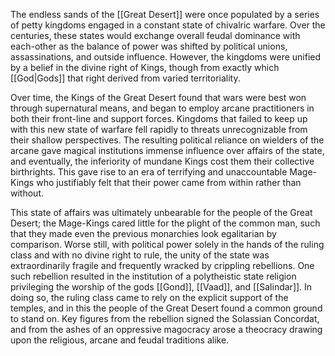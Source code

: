 The endless sands of the [[Great Desert]] were once populated by a series of petty kingdoms engaged in a constant state of chivalric warfare. Over the centuries, these states would exchange overall feudal dominance with each-other as the balance of power was shifted by political unions, assassinations, and outside influence. However, the kingdoms were unified by a belief in the divine right of Kings, though from exactly which [[God|Gods]] that right derived from varied territoriality.   

Over time, the Kings of the Great Desert found that wars were best won through supernatural means, and began to employ arcane practitioners in both their front-line and support forces. Kingdoms that failed to keep up with this new state of warfare fell rapidly to threats unrecognizable from their shallow perspectives. The resulting political reliance on wielders of the arcane gave magical institutions immense influence over affairs of the state, and eventually, the inferiority of mundane Kings cost them their collective birthrights. This gave rise to an era of terrifying and unaccountable Mage-Kings who justifiably felt that their power came from within rather than without.

This state of affairs was ultimately unbearable for the people of the Great Desert; the Mage-Kings cared little for the plight of the common man, such that they made even the previous monarchies look egalitarian by comparison. Worse still, with political power solely in the hands of the ruling class and with no divine right to rule, the unity of the state was extraordinarily fragile and frequently wracked by crippling rebellions. One such rebellion resulted in the institution of a polytheistic state religion privileging the worship of the gods [[Gond]], [[Vaad]], and [[Salindar]]. In doing so, the ruling class came to rely on the explicit support of the temples, and in this the people of the Great Desert found a common ground to stand on. Key figures from the rebellion signed the Solassian Concordat, and from the ashes of an oppressive magocracy arose a theocracy drawing upon the religious, arcane and feudal traditions alike.
